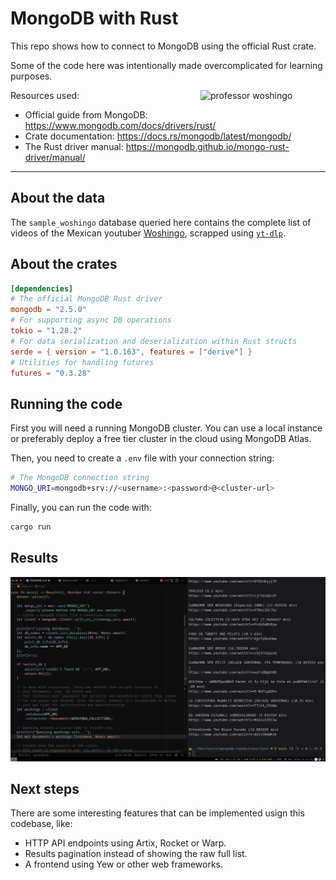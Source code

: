 <!-- markdownlint-disable MD033 -->
# MongoDB with Rust

This repo shows how to connect to MongoDB using the official Rust crate.

Some of the code here was intentionally made overcomplicated for learning purposes.

<img align="right" width="200" src="https://yt3.googleusercontent.com/ytc/AGIKgqOXF1VtgNKqE1_BFyrcI6388NnKa5zoAwzVDqPJiw=s900-c-k-c0x00ffffff-no-rj" alt="professor woshingo"/>

Resources used:

- Official guide from MongoDB: <https://www.mongodb.com/docs/drivers/rust/>
- Crate documentation: <https://docs.rs/mongodb/latest/mongodb/>
- The Rust driver manual: <https://mongodb.github.io/mongo-rust-driver/manual/>

---

## About the data

The `sample_woshingo` database queried here contains the complete list of
videos of the Mexican youtuber [Woshingo](https://www.youtube.com/@Woshingo), scrapped using [`yt-dlp`](https://github.com/yt-dlp/yt-dlp).

## About the crates

```toml
[dependencies]
# The official MongoDB Rust driver
mongodb = "2.5.0"
# For supporting async DB operations
tokio = "1.28.2"
# For data serialization and deserialization within Rust structs
serde = { version = "1.0.163", features = ["derive"] }
# Utilities for handling futures
futures = "0.3.28"
```

## Running the code

First you will need a running MongoDB cluster. You can use a local instance or
preferably deploy a free tier cluster in the cloud using MongoDB Atlas.

Then, you need to create a `.env` file with your connection string:

```sh
# The MongoDB connection string
MONGO_URI=mongodb+srv://<username>:<password>@<cluster-url>
```

Finally, you can run the code with:

```sh
cargo run
```

## Results

![Screenshot result](screenshot.png)

## Next steps

There are some interesting features that can be implemented usign this codebase, like:

- HTTP API endpoints using Artix, Rocket or Warp.
- Results pagination instead of showing the raw full list.
- A frontend using Yew or other web frameworks.
